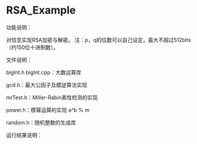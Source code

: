 # RSA_Example


功能说明：

对信息实现RSA加密与解密。
注：p，q的位数可以自己设定，最大不超过512bits（约150位十进制数）。


文件说明：

bigInt.h  bigInt.cpp：大数运算库

gcd.h：最大公因子及模逆算法实现

mrTest.h：Miller-Rabin素性检测的实现

power.h：模幂运算的实现 a^b % m

random.h：随机整数的生成库


运行结果说明：

